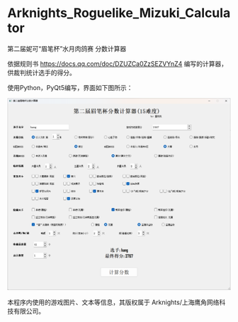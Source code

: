 # Arknights_Roguelike_Mizuki_Calculator
第二届妮可“眉笔杯”水月肉鸽赛 分数计算器

依据规则书 https://docs.qq.com/doc/DZUZCa0ZzSEZVYnZ4 编写的计算器，供裁判统计选手的得分。

使用Python，PyQt5编写，界面如下图所示：

![运行截图](运行截图.png)

本程序内使用的游戏图片、文本等信息，其版权属于 Arknights/上海鹰角网络科技有限公司。
